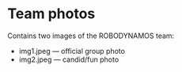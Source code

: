 Team photos
====

Contains two images of the ROBODYNAMOS team:

- img1.jpeg — official group photo
- img2.jpeg — candid/fun photo

